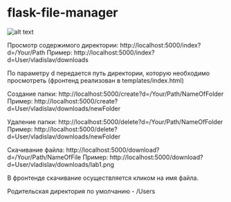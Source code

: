 # flask-file-manager

![alt text](https://pp.userapi.com/c846018/v846018401/12d80c/zB0tSURwby0.jpg)

Просмотр содержимого директории:
http://localhost:5000/index?d=/Your/Path
Пример: 
http://localhost:5000/index?d=User/vladislav/downloads

По параметру d передается путь директории, которую необходимо просмотреть (фронтенд реализован в templates/index.html)

Создание папки:
http://localhost:5000/create?d=/Your/Path/NameOfFolder
Пример:
http://localhost:5000/create?d=User/vladislav/downloads/newFolder

Удаление папки:
http://localhost:5000/delete?d=/Your/Path/NameOfFolder
Пример:
http://localhost:5000/delete?d=User/vladislav/downloads/newFolder

Скачивание файлa:
http://localhost:5000/download?d=/Your/Path/NameOfFile
Пример:
http://localhost:5000/download?d=User/vladislav/downloads/lab1.png

В фронтенде скачивание осуществляется кликом на имя файла.

Родительская директория по умолчанию - /Users



